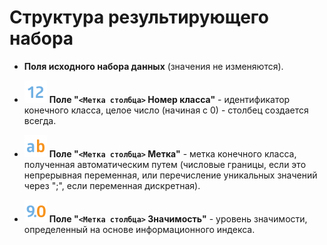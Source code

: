 #  Структура результирующего набора

* **Поля исходного набора данных** (значения не изменяются).

* ![](../../../media/app/icons/datatype_18/datatype_default-02.svg) **Поле "`<Метка столбца>` Номер класса"** - идентификатор конечного класса, целое число (начиная с 0) - столбец создается всегда.

* ![](../../../media/app/icons/datatype_18/datatype_default-01.svg) **Поле "`<Метка столбца>` Метка"** - метка конечного класса, полученная автоматическим путем (числовые границы, если это непрерывная переменная, или перечисление уникальных значений через ";", если переменная дискретная).

* ![](../../../media/app/icons/datatype_18/datatype_default-03.svg) **Поле "`<Метка столбца>` Значимость"** - уровень значимости, определенный на основе информационного индекса.
